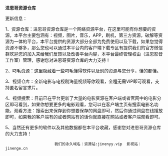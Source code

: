 **进恩哥资源仓库**

更新信息：

1、资源仓库：进恩哥资源仓库是一个网络资源平台，在这里可能有你想要的资源，本平台主要包涵有：视频，图片，音乐，APP，刷机，第三方资源，破解等资源为一体的平台，本平台提供的资源大部分全部为免费使用以及下载，如果您觉得资源不够多，那么您也可以通过本平台内的客户端下载专区有提供我们的官方微信群欢迎您的加入来给我们反馈以及改善平台内容，本平台最终管理权由（进恩影音工作室）管理，感谢您对进恩哥资源仓库的大力支持！

2、叼毛资源：这里隐藏着一些叼毛懂得软件以及别的资源与您分享，懂的都懂。

3、视频仓库：全新电影与电视剧海量视频等你观看，全程无需VIP即可观看，支持匿名留言求片。

4、视频搜索：目前已在平台更新了大量的电影资源在客户端或者官网中的电影分区即可看到，如果你想要更多的电影观看，您可以在客户端主页有搜索电影名功能，观看方法：搜索出来保存到你想要保存的网盘即可，然后你通过网盘在线播放即可，如果我的客户端有的或者网站有的话你就直接在网站或者客户端观看即可。

5、当然还有更多的软件以及其他数据都在本平台收藏，感谢您对进恩哥资源仓库的大力支持！

                          我们的永久域名：资源站:jinenyy.vip  影视站：jinenge.cn

